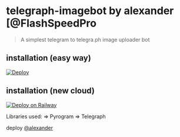 # telegraph-imagebot by alexander [@FlashSpeedPro

> A simplest telegram to telegra.ph image uploader bot

## installation (easy way)

[![Deploy](https://www.herokucdn.com/deploy/button.svg)](https://heroku.com/deploy?template=https://github.com/Randi356/telegraph-imagebot)

## installation (new cloud)

[![Deploy on Railway](https://railway.app/button.svg)](https://railway.app/new/template?template=https%3A%2F%2Fgithub.com%2Fsbatrow%2Randi356/telegraph-imagebot&envs=BOT_TOKEN%2CAPI_ID%2CAPI_HASH&optionalEnvs=BOT_TOKEN%2CAPI_ID%2CAPI_HASH&BOT_TOKENDesc=Go+%40BotFather++and+create+new+bot+and+enter+bot+token&API_IDDesc=Go+my.telegram.org+login+and+can+get+&API_HASHDesc=Go++my.telegram.org+login+and+can+get+)

Libraries used: => Pyrogram => Telegraph

deploy [@alexander](https://t.me/FlashProSpeed)
